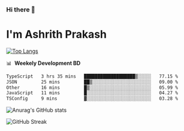 ### Hi there 👋
# I'm Ashrith Prakash

[![Top Langs](https://github-readme-stats.vercel.app/api/top-langs/?username=xxcheckmatexx&count_private=true&include_all_commits=true&show_icons=true&line_height=20&title_color=FFFFFF&icon_color=FFFFFF&text_color=FFFFFF&bg_color=0D1117&langs_count=8)](https://github.com/anuraghazra/github-readme-stats)

📊 &nbsp;**Weekely Development BD**

<!--START_SECTION:waka-->

```txt
TypeScript   3 hrs 35 mins   ███████████████████▒░░░░░   77.15 %
JSON         25 mins         ██▒░░░░░░░░░░░░░░░░░░░░░░   09.00 %
Other        16 mins         █▒░░░░░░░░░░░░░░░░░░░░░░░   05.99 %
JavaScript   11 mins         █░░░░░░░░░░░░░░░░░░░░░░░░   04.27 %
TSConfig     9 mins          ▓░░░░░░░░░░░░░░░░░░░░░░░░   03.28 %
```

<!--END_SECTION:waka-->

![Anurag's GitHub stats](https://github-readme-stats.vercel.app/api?username=xxcheckmatexx&count_private=true&show_icons=true&theme=merko)  

![GitHub Streak](http://github-readme-streak-stats.herokuapp.com?user=xxcheckmatexx&theme=merko&hide_border=true&date_format=M%20j%5B%2C%20Y%5D&fire=DD0E0B)
<br/>
